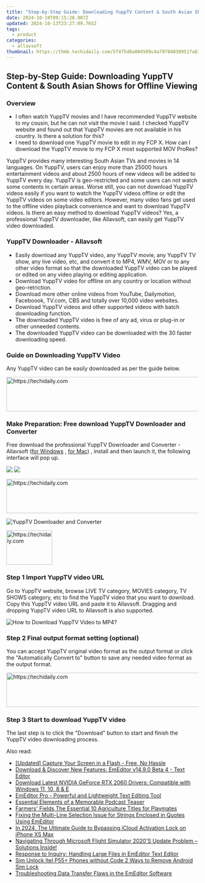 ```yaml
---
title: "Step-by-Step Guide: Downloading YuppTV Content & South Asian Shows for Offline Viewing"
date: 2024-10-10T09:15:28.907Z
updated: 2024-10-13T23:27:09.765Z
tags:
  - product
categories:
  - allavsoft
thumbnail: https://thmb.techidaily.com/5f475d0a004509c4a79784030951fa61283b4484815daf27a43d6a0afc55a2c8.jpg
---
```


## Step-by-Step Guide: Downloading YuppTV Content & South Asian Shows for Offline Viewing

### Overview

* I often watch YuppTV movies and I have recommended YuppTV website to my cousin, but he can not visit the movie I said. I checked YuppTV website and found out that YuppTV movies are not available in his country. Is there a solution for this?
* I need to download one YuppTV movie to edit in my FCP X. How can I download the YuppTV movie to my FCP X most supported MOV ProRes?

YuppTV provides many interesting South Asian TVs and movies in 14 languages. On YuppTV, users can enjoy more than 25000 hours entertainment videos and about 2500 hours of new videos will be added to YuppTV every day. YuppTV is geo-restricted and some users can not watch some contents in certain areas. Worse still, you can not download YuppTV videos easily if you want to watch the YuppTV videos offline or edit the YuppTV videos on some video editors. However, many video fans get used to the offline video playback convenience and want to download YuppTV videos. Is there an easy method to download YuppTV videos? Yes, a professional YuppTV downloader, like Allavsoft, can easily get YuppTV video downloaded.

### YuppTV Downloader - Allavsoft

* Easily download any YuppTV video, any YuppTV movie, any YuppTV TV show, any live video, etc, and convert it to MP4, WMV, MOV or to any other video format so that the downloaded YuppTV video can be played or edited on any video playing or editing application.
* Download YuppTV video for offline on any country or location without geo-retriction.
* Download more other online videos from YouTube, Dailymotion, Faceboook, TV.com, CBS and totally over 10,000 video websites.
* Download YuppTV videos and other supported videos with batch downloading function.
* The downloaded YuppTV video is free of any ad, virus or plug-in or other unneeded contents.
* The downloaded YuppTV video can be downloaded with the 30 faster downloading speed.

### Guide on Downloading YuppTV Video

Any YuppTV video can be easily downloaded as per the guide below.

<!-- affiliate ads begin -->
<a href="https://aligracehair.sjv.io/c/5597632/1902278/19272" target="_top" id="1902278">
  <img src="//a.impactradius-go.com/display-ad/19272-1902278" border="0" alt="https://techidaily.com" width="728" height="90"/>
</a>
<img height="0" width="0" src="https://aligracehair.sjv.io/i/5597632/1902278/19272" style="position:absolute;visibility:hidden;" border="0" />
<!-- affiliate ads end -->

### Make Preparation: Free download YuppTV Downloader and Converter

Free download the professional YuppTV Downloader and Converter - Allavsoft ([for Windows](https://tools.techidaily.com/allavsoft/products/) , [for Mac](https://tools.techidaily.com/allavsoft/products/)) , install and then launch it, the following interface will pop up.

[![](https://www.allavsoft.com/how-to/../images/how-to/free-download-win.jpg)](https://tools.techidaily.com/allavsoft/products/) [![](https://www.allavsoft.com/how-to/../images/how-to/free-download-mac.jpg)](https://tools.techidaily.com/allavsoft/products/)

<!-- affiliate ads begin -->
<a href="https://aligracehair.sjv.io/c/5597632/1948895/19272" target="_top" id="1948895">
  <img src="//a.impactradius-go.com/display-ad/19272-1948895" border="0" alt="https://techidaily.com" width="728" height="90"/>
</a>
<img height="0" width="0" src="https://aligracehair.sjv.io/i/5597632/1948895/19272" style="position:absolute;visibility:hidden;" border="0" />
<!-- affiliate ads end -->

![YuppTV Downloader and Converter](https://www.allavsoft.com/how-to/../images/allavsoft/screen-shot-600.jpg)

<!-- affiliate ads begin -->
<a href="https://aligracehair.sjv.io/c/5597632/2135348/19272" target="_top" id="2135348">
  <img src="//a.impactradius-go.com/display-ad/19272-2135348" border="0" alt="https://techidaily.com" width="120" height="90"/>
</a>
<img height="0" width="0" src="https://aligracehair.sjv.io/i/5597632/2135348/19272" style="position:absolute;visibility:hidden;" border="0" />
<!-- affiliate ads end -->

### Step 1 Import YuppTV video URL

Go to YuppTV website, browse LIVE TV category, MOVIES category, TV SHOWS category, etc to find the YuppTV video that you want to download. Copy this YuppTV video URL and paste it to Allavsoft. Dragging and dropping YuppTV video URL to Allavsoft is also supported.

![How to Download YuppTV Video to MP4?](https://www.allavsoft.com/how-to/../images/how-to/download-rtmp-video/download-rtmp-video.jpg)

### Step 2 Final output format setting (optional)

You can accept YuppTV original video format as the output format or click the "Automatically Convert to" button to save any needed video format as the output format.

<!-- affiliate ads begin -->
<a href="https://ephamedtechinc.pxf.io/c/5597632/2126493/26400" target="_top" id="2126493">
  <img src="//a.impactradius-go.com/display-ad/26400-2126493" border="0" alt="https://techidaily.com" width="640" height="90"/>
</a>
<img height="0" width="0" src="https://ephamedtechinc.pxf.io/i/5597632/2126493/26400" style="position:absolute;visibility:hidden;" border="0" />
<!-- affiliate ads end -->

### Step 3 Start to download YuppTV video

The last step is to click the "Download" button to start and finish the YuppTV video downloading process.

<ins class="adsbygoogle"
     style="display:block"
     data-ad-format="autorelaxed"
     data-ad-client="ca-pub-7571918770474297"
     data-ad-slot="1223367746"></ins>

<ins class="adsbygoogle"
     style="display:block"
     data-ad-client="ca-pub-7571918770474297"
     data-ad-slot="8358498916"
     data-ad-format="auto"
     data-full-width-responsive="true"></ins>

<span class="atpl-alsoreadstyle">Also read:</span>
<div><ul>
<li><a href="https://screen-video-capture.techidaily.com/updated-capture-your-screen-in-a-flash-free-no-hassle/"><u>[Updated] Capture Your Screen in a Flash - Free, No Hassle</u></a></li>
<li><a href="https://win-workspace.techidaily.com/download-and-discover-new-features-emeditor-v1490-beta-4-text-editor/"><u>Download & Discover New Features: EmEditor v14.9.0 Beta 4 - Text Editor</u></a></li>
<li><a href="https://hardware-updates.techidaily.com/download-latest-nvidia-geforce-rtx-2060-drivers-compatible-with-windows-11-10-8-and-e/"><u>Download Latest NVIDIA GeForce RTX 2060 Drivers: Compatible with Windows 11, 10, 8 & E</u></a></li>
<li><a href="https://win-workspace.techidaily.com/emeditor-pro-powerful-and-lightweight-text-editing-tool/"><u>EmEditor Pro - Powerful and Lightweight Text Editing Tool</u></a></li>
<li><a href="https://extra-resources.techidaily.com/essential-elements-of-a-memorable-podcast-teaser/"><u>Essential Elements of a Memorable Podcast Teaser</u></a></li>
<li><a href="https://on-screen-recording.techidaily.com/farmers-fields-the-essential-10-agriculture-titles-for-playmates/"><u>Farmers' Fields The Essential 10 Agriculture Titles for Playmates</u></a></li>
<li><a href="https://win-workspace.techidaily.com/fixing-the-multi-line-selection-issue-for-strings-enclosed-in-quotes-using-emeditor/"><u>Fixing the Multi-Line Selection Issue for Strings Enclosed in Quotes Using EmEditor</u></a></li>
<li><a href="https://activate-lock.techidaily.com/in-2024-the-ultimate-guide-to-bypassing-icloud-activation-lock-on-iphone-xs-max-by-drfone-ios/"><u>In 2024, The Ultimate Guide to Bypassing iCloud Activation Lock on iPhone XS Max</u></a></li>
<li><a href="https://win-able.techidaily.com/1722993786292-navigating-through-microsoft-flight-simulator-2020s-update-problem-solutions-inside/"><u>Navigating Through Microsoft Flight Simulator 2020'S Update Problem – Solutions Inside!</u></a></li>
<li><a href="https://win-workspace.techidaily.com/response-to-inquiry-handling-large-files-in-emeditor-text-editor/"><u>Response to Inquiry: Handling Large Files in EmEditor Text Editor</u></a></li>
<li><a href="https://sim-unlock.techidaily.com/sim-unlock-itel-p55plus-phones-without-code-2-ways-to-remove-android-sim-lock-by-drfone-android/"><u>Sim Unlock Itel P55+ Phones without Code 2 Ways to Remove Android Sim Lock</u></a></li>
<li><a href="https://win-workspace.techidaily.com/troubleshooting-data-transfer-flaws-in-the-emeditor-software/"><u>Troubleshooting Data Transfer Flaws in the EmEditor Software</u></a></li>
</ul></div>

